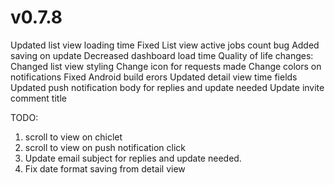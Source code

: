 # v0.7.8
Updated list view loading time
Fixed List view active jobs count bug
Added saving on update
Decreased dashboard load time
Quality of life changes:
Changed list view styling 
Change icon for requests made 
Change colors on notifications 
Fixed Android build erors
Updated detail view time fields
Updated push notification body for replies and update needed
Update invite comment title

TODO:
1) scroll to view on chiclet
2) scroll to view on push notification click
3) Update email subject for replies and update needed. 
4) Fix date format saving from detail view